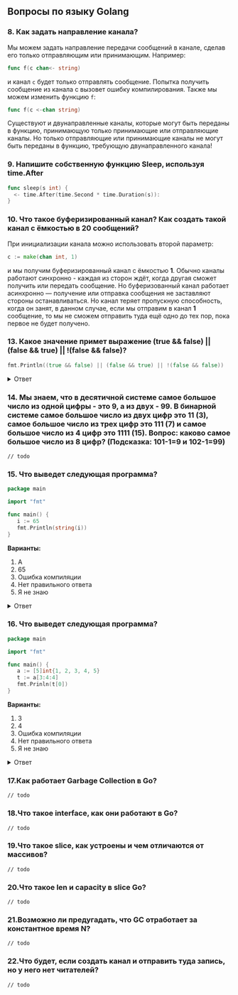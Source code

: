 ## <a name="golang_questions"></a> Вопросы по языку Golang

### <a name="8"></a> 8. Как задать направление канала?

Мы можем задать направление передачи сообщений в канале, сделав его только отправляющим или принимающим. Например:

```go
func f(c chan<- string)
```

и канал `c` будет только отправлять сообщение. Попытка получить сообщение из канала c вызовет ошибку компилирования. Также мы можем изменить функцию `f`:

```go
func f(c <-chan string)
```

Существуют и двунаправленные каналы, которые могут быть переданы в функцию, принимающую только принимающие или отправляющие каналы. Но только отправляющие или принимающие каналы не могут быть переданы в функцию, требующую двунаправленного канала!

### <a name="9"></a> 9. Напишите собственную функцию Sleep, используя time.After

```go
func sleep(s int) {
  <- time.After(time.Second * time.Duration(s)):
}
```

### <a name="10"></a> 10. Что такое буферизированный канал? Как создать такой канал с ёмкостью в 20 сообщений?

При инициализации канала можно использовать второй параметр:

```go
c := make(chan int, 1)
```

и мы получим буферизированный канал с ёмкостью __1__. Обычно каналы работают синхронно - каждая из сторон ждёт, когда другая сможет получить или передать сообщение. Но буферизованный канал работает асинхронно — получение или отправка сообщения не заставляют стороны останавливаться. Но канал теряет пропускную способность, когда он занят, в данном случае, если мы отправим в канал __1__ сообщение, то мы не сможем отправить туда ещё одно до тех пор, пока первое не будет получено.

### <a name="13"></a> 13. Какое значение примет выражение (true && false) || (false && true) || !(false && false)?

```go
fmt.Println((true && false) || (false && true) || !(false && false))
```

<details>
  <summary>Ответ</summary>
  Ответ: true
</details>

### <a name="14"></a> 14. Мы знаем, что в десятичной системе самое большое число из одной цифры - это 9, а из двух - 99. В бинарной системе самое большое число из двух цифр это 11 (3), самое большое число из трех цифр это 111 (7) и самое большое число из 4 цифр это 1111 (15). Вопрос: каково самое большое число из 8 цифр? (Подсказка: 101-1=9 и 102-1=99)

`// todo`

### <a name="15"></a> 15. Что выведет следующая программа?

```go
package main

import "fmt"

func main() {
   i := 65
   fmt.Println(string(i))
}
``` 

**Варианты:**

1. A
2. 65
3. Ошибка компиляции
4. Нет правильного ответа
5. Я не знаю

<details>
  <summary>Ответ</summary>
  Ответ: А
</details>

### <a name="16"></a> 16. Что выведет следующая программа?

```go
package main

import "fmt"

func main() {
   a := [5]int{1, 2, 3, 4, 5}
   t := a[3:4:4]
   fmt.Prinln(t[0])
}
``` 

**Варианты:**

1. 3
2. 4
3. Ошибка компиляции
4. Нет правильного ответа
5. Я не знаю

<details>
  <summary>Ответ</summary>
  Ответ: 4
</details>

### <a name="17"></a> 17.Как работает Garbage Collection в Go?
`// todo`
### <a name="18"></a> 18.Что такое interface, как они работают в Go?
`// todo`
### <a name="19"></a> 19.Что такое slice, как устроены и чем отличаются от массивов?
`// todo`
### <a name="20"></a> 20.Что такое len и capacity в slice Go?
`// todo`
### <a name="21"></a> 21.Возможно ли предугадать, что GC отработает за константное время N?
`// todo`
### <a name="22"></a> 22.Что будет, если создать канал и отправить туда запись, но у него нет читателей?
`// todo`
